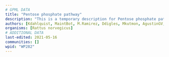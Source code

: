 ```yaml
---
# GPML DATA
title: "Pentose phosphate pathway"
description: "This is a temporary description for Pentose phosphate pathway"
authors: [Kdahlquist, MaintBot, M.Ramirez, Ddigles, Mkutmon, AgustinGV, DeSl, Khanspers, Egonw, Eweitz]
organisms: [Rattus norvegicus]
# ADDITIONAL DATA
last-edited: 2021-05-16
communities: []
wpid: "WP282"
---
```

